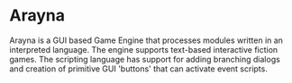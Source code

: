 # Arayna

Arayna is a GUI based Game Engine that processes modules written in an interpreted language.  The engine supports text-based interactive fiction games. The scripting language has support for adding branching dialogs and creation of primitive GUI 'buttons' that can activate event scripts.
